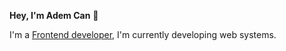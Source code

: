 **Hey, I'm Adem Can** 👋

I'm a [Frontend developer](https://www.linkedin.com/in/ademcancertelll/), I'm currently developing web systems.
